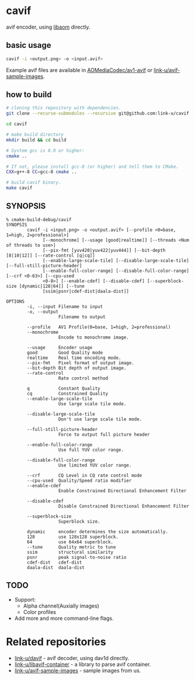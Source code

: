# cavif

avif encoder, using [libaom](https://aomedia.googlesource.com/aom/) directly.

## basic usage

```bash
cavif -i <output.png> -o <input.avif>
```

Example avif files are available in [AOMediaCodec/av1-avif](https://github.com/AOMediaCodec/av1-avif/tree/master/testFiles) or [link-u/avif-sample-images](https://github.com/link-u/avif-sample-images).

## how to build

```bash
# cloning this repository with dependencies.
git clone --recurse-submodules --recursive git@github.com:link-u/cavif.git

cd cavif

# make build directory
mkdir build && cd build

# System gcc is 8.0 or higher:
cmake ..

# If not, please install gcc-8 (or higher) and tell them to CMake.
CXX=g++-8 CC=gcc-8 cmake ..

# build cavif binary.
make cavif
```

## SYNOPSIS

```
% cmake-build-debug/cavif
SYNOPSIS
        cavif -i <input.png> -o <output.avif> [--profile <0=base, 1=high, 2=professional>]
              [--monochrome] [--usage [good|realtime]] [--threads <Num of threads to use>]
              [--pix-fmt [yuv420|yuv422|yuv444]] [--bit-depth [8|10|12]] [--rate-control [q|cq]]
              [--enable-large-scale-tile] [--disable-large-scale-tile] [--full-still-picture-header]
              [--enable-full-color-range] [--disable-full-color-range] [--crf <0-63>] [--cpu-used
              <0-8>] [--enable-cdef] [--disable-cdef] [--superblock-size [dynamic|128|64]] [--tune
              [ssim|psnr|cdef-dist|daala-dist]]

OPTIONS
        -i, --input Filename to input
        -o, --output
                    Filename to output

        --profile   AV1 Profile(0=base, 1=high, 2=professional)
        --monochrome
                    Encode to monochrome image.

        --usage     Encoder usage
        good        Good Quality mode
        realtime    Real time encoding mode.
        --pix-fmt   Pixel format of output image.
        --bit-depth Bit depth of output image.
        --rate-control
                    Rate control method

        q           Constant Quality
        cq          Constrained Quality
        --enable-large-scale-tile
                    Use large scale tile mode.

        --disable-large-scale-tile
                    Don't use large scale tile mode.

        --full-still-picture-header
                    Force to output full picture header

        --enable-full-color-range
                    Use full YUV color range.

        --disable-full-color-range
                    Use limited YUV color range.

        --crf       CQ Level in CQ rate control mode
        --cpu-used  Quality/Speed ratio modifier
        --enable-cdef
                    Enable Constrained Directional Enhancement Filter

        --disable-cdef
                    Disable Constrained Directional Enhancement Filter

        --superblock-size
                    Superblock size.

        dynamic     encoder determines the size automatically.
        128         use 128x128 superblock.
        64          use 64x64 superblock.
        --tune      Quality metric to tune
        ssim        structural similarity
        psnr        peak signal-to-noise ratio
        cdef-dist   cdef-dist
        daala-dist  daala-dist
```

## TODO

 - Support:
   - Alpha channel(Auxially images)
   - Color profiles
 - Add more and more command-line flags.

# Related repositories

 - [link-u/davif](https://github.com/link-u/davif) - avif decoder, using dav1d directly.
 - [link-u/libavif-container](https://github.com/link-u/libavif-container) - a library to parse avif container.
 - [link-u/avif-sample-images](https://github.com/link-u/avif-sample-images) - sample images from us.

